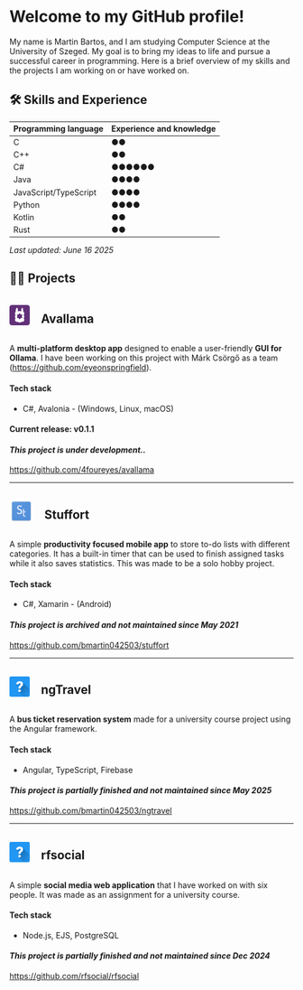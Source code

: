 # Welcome to my GitHub profile!

My name is Martin Bartos, and I am studying Computer Science at the University of Szeged. My goal is to bring my ideas to life and pursue a successful career in programming. Here is a brief overview of my skills and the projects I am working on or have worked on.

## 🛠️ Skills and Experience

| Programming language | Experience and knowledge |
|-|-|
| C | ●● |
| C++ | ●● |
| C# | ●●●●●● |
| Java | ●●●● |
| JavaScript/TypeScript | ●●●● |
| Python | ●●●● |
| Kotlin | ●● |
| Rust | ●● |

*Last updated: June 16 2025*

## 🧑‍💻 Projects

<div style="display: flex; align-items: center;">
    <img src="./images/avallama-rectangular.png" alt="avallama logo" style="height: 36px; margin-right: 20px;">
    <h2>Avallama</h2>
</div>

A **multi-platform desktop app** designed to enable a user-friendly **GUI for Ollama**. I have been working on this project with Márk Csörgő as a team (https://github.com/eyeonspringfield).

#### Tech stack
- C#, Avalonia - (Windows, Linux, macOS)

#### Current release: v0.1.1

#### *This project is under development..*

https://github.com/4foureyes/avallama

---

<div style="display: flex; align-items: center;">
    <img src="https://raw.githubusercontent.com/bmartin042503/stuffort/refs/heads/master/Stuffort/Stuffort.Android/Resources/mipmap-xxxhdpi/ic_launcher.png" alt="stuffort logo" style="height: 42px; margin-right: 20px;">
    <h2>Stuffort</h2>
</div>

A simple **productivity focused mobile app** to store to-do lists with different categories. It has a built-in timer that can be used to finish assigned tasks while it also saves statistics. This was made to be a solo hobby project.

#### Tech stack
- C#, Xamarin - (Android)

#### *This project is archived and not maintained since May 2021*

https://github.com/bmartin042503/stuffort

---

<div style="display: flex; align-items: center;">
    <img src="./images/not-available-logo.png" alt="not available logo" style="height: 36px; margin-right: 20px;">
    <h2>ngTravel</h2>
</div>

A **bus ticket reservation system** made for a university course project using the Angular framework.

#### Tech stack
- Angular, TypeScript, Firebase

#### *This project is partially finished and not maintained since May 2025*

https://github.com/bmartin042503/ngtravel

---

<div style="display: flex; align-items: center;">
    <img src="./images/not-available-logo.png" alt="not available logo" style="height: 36px; margin-right: 20px;">
    <h2>rfsocial</h2>
</div>

A simple **social media web application** that I have worked on with six people. It was made as an assignment for a university course.

#### Tech stack
- Node.js, EJS, PostgreSQL

#### *This project is partially finished and not maintained since Dec 2024*

https://github.com/rfsocial/rfsocial
